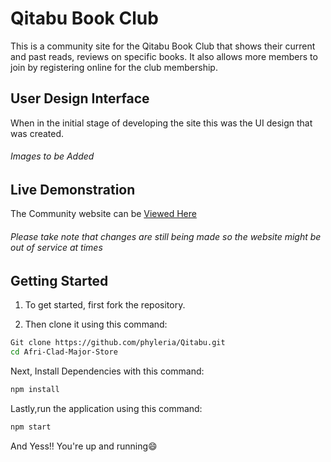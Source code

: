 # Qitabu Book Club
This is a community site for the Qitabu Book Club that shows their current and past reads, reviews on specific books. It also allows more members to join by registering online for the club membership.

## User Design Interface
When in the initial stage of developing the site this was the UI design that was created.<br>
                  <h6>Images to be Added</h6>

## Live Demonstration
The Community website can be <a href = "https://phyleria.github.io/AfriClad/"> Viewed Here</a><br>
<h6>Please take note that changes are still being made so the website might be out of service at times</h6>

## Getting Started
1. To get started, first fork the repository.

2. Then clone it using this command:
```bash
Git clone https://github.com/phyleria/Qitabu.git
cd Afri-Clad-Major-Store
```

Next, Install Dependencies with this command:
```bash
npm install
```
Lastly,run the application using this command:
```bash
npm start
```
And Yess!! You're up and running😄




